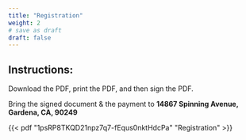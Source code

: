 ```yaml
---
title: "Registration"
weight: 2
# save as draft
draft: false
---
```


## Instructions:

Download the PDF, print the PDF, and then sign the PDF.

Bring the signed document & the payment to **14867 Spinning Avenue, Gardena, CA, 90249**

{{< pdf "1psRP8TKQD21npz7q7-fEqus0nktHdcPa" "Registration" >}}
